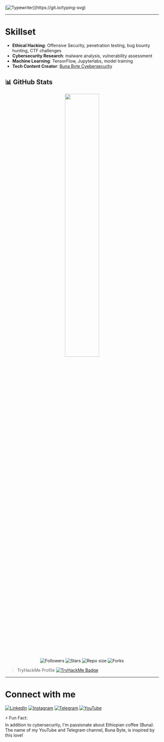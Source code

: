 [![Typewriter](https://readme-typing-svg.herokuapp.com?font=Orbitron&size=30&duration=4000&color=00FF40&pause=500&center=true&random=false&width=1200&lines=$+Hi+there,+I'm+Befikadu!+👋+a+Cybersecurity+Researcher;)](https://git.io/typing-svg)



---

# Skillset


- **Ethical Hacking**: Offensive Security, penetration testing, bug bounty hunting, CTF challenges
- **Cybersecurity Research**: malware analysis, vulnerability assessment
- **Machine Learning**: TensorFlow, Jupyterlabs, model training 
- **Tech Content Creator**: [Buna Byte Cyebersecurity](https://www.youtube.com/@BunaByte)



## 📊 GitHub Stats

<p align="center">
  <img src="https://github-readme-stats.vercel.app/api?username=0xfke&show_icons=true&theme=tokyonight&hide_border=true" width="47%">
</p>

<p align="center">
  <!-- Dynamic repo count -->
  <img src="https://img.shields.io/github/followers/0xfke?style=social" alt="Followers"/>
  <img src="https://img.shields.io/github/stars/0xfke?style=social" alt="Stars"/>
  <img src="https://img.shields.io/github/repo-size/0xfke/Malware-Detection-and-Analysis-using-Machine-Learning" alt="Repo size"/>
  <img src="https://img.shields.io/github/forks/0xfke/Malware-Detection-and-Analysis-using-Machine-Learning?style=social" alt="Forks"/>
</p>



> TryHackMe Profile
> [![TryHackMe Badge](https://img.shields.io/badge/TryHackMe-Profile-green?style=flat-square&logo=tryhackme&logoColor=white)](https://tryhackme.com/p/0xfke)

---
# Connect with me
[![LinkedIn](https://img.shields.io/badge/LinkedIn-BefikaduTesfaye-0077B5?style=flat-square&logo=linkedin&logoColor=white)](https://www.linkedin.com/in/befikadu-tesfaye/)
[![Instagram](https://img.shields.io/badge/Instagram-BefikaduTesfaye-%23E4405F.svg?logo=Instagram&logoColor=white)](https://instagram.com/0xfke)
[![Telegram](https://img.shields.io/badge/Telegram-BunaByte-0088cc?style=flat-square&logo=telegram&logoColor=white)](https://t.me/bunabytecs)
[![YouTube](https://img.shields.io/badge/YouTube-BunaByte-red?style=flat-square&logo=youtube&logoColor=white)](https://www.youtube.com/@bunabyte?sub_confirmation=1) 


⚡ Fun Fact:<br>In addition to cybersecurity, I'm passionate about Ethiopian coffee (Buna). The name of my YouTube and Telegram channel, Buna Byte, is inspired by this love!
